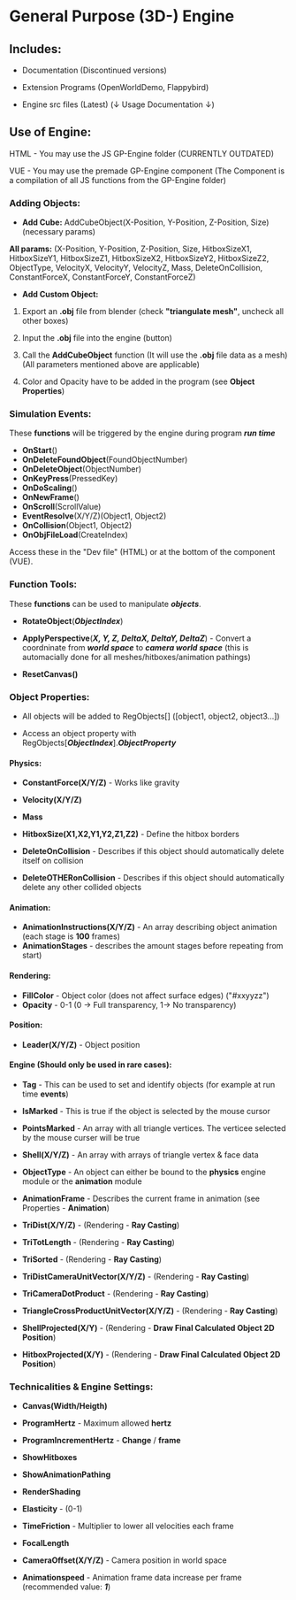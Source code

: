 # General Purpose (3D-) Engine
## Includes:

- Documentation (Discontinued versions)

- Extension Programs (OpenWorldDemo, Flappybird)

- Engine src files (Latest) (↓ Usage Documentation ↓)

## Use of Engine:

HTML - You may use the JS GP-Engine folder
(CURRENTLY OUTDATED)

VUE - You may use the premade GP-Engine component
(The Component is a compilation of all JS functions from the GP-Engine folder)


### Adding Objects:

- **Add Cube:** AddCubeObject(X-Position, Y-Position, Z-Position, Size) (necessary params)

**All params:** (X-Position, Y-Position, Z-Position, Size, HitboxSizeX1, HitboxSizeY1, HitboxSizeZ1, HitboxSizeX2, HitboxSizeY2, HitboxSizeZ2, ObjectType, VelocityX, VelocityY, VelocityZ, Mass,    DeleteOnCollision, ConstantForceX, ConstantForceY, ConstantForceZ)

- **Add Custom Object:**

1. Export an **.obj** file from blender (check **"triangulate mesh"**, uncheck all other boxes)

2. Input the **.obj** file into the engine (button)

3. Call the **AddCubeObject** function (It will use the **.obj** file data as a mesh) (All parameters mentioned above are applicable)

4. Color and Opacity have to be added in the program (see **Object Properties**)


### Simulation Events:

These **functions** will be triggered by the engine during program ***run time***

- **OnStart**()
- **OnDeleteFoundObject**(FoundObjectNumber)
- **OnDeleteObject**(ObjectNumber)
- **OnKeyPress**(PressedKey)
- **OnDoScaling**()
- **OnNewFrame**()
- **OnScroll**(ScrollValue)
- **EventResolve**(X/Y/Z)(Object1, Object2)
- **OnCollision**(Object1, Object2)
- **OnObjFileLoad**(CreateIndex)

Access these in the "Dev file" (HTML) or at the bottom of the component (VUE).


### Function Tools:

These **functions** can be used to manipulate ***objects***.

- **RotateObject**(***ObjectIndex***)
- **ApplyPerspective**(***X, Y, Z, DeltaX, DeltaY, DeltaZ***) - Convert a coordninate from ***world space*** to ***camera world space***
(this is automacially done for all meshes/hitboxes/animation pathings)

- **ResetCanvas()**


### Object Properties:

- All objects will be added to RegObjects[] ([object1, object2, object3...])

- Access an object property with RegObjects[***ObjectIndex***].***ObjectProperty***

#### Physics:

- **ConstantForce(X/Y/Z)** - Works like gravity
- **Velocity(X/Y/Z)**
- **Mass**

- **HitboxSize(X1,X2,Y1,Y2,Z1,Z2)** - Define the hitbox borders

- **DeleteOnCollision** - Describes if this object should automatically delete itself on collision
- **DeleteOTHERonCollision** - Describes if this object should automatically delete any other collided objects

#### Animation:

- **AnimationInstructions(X/Y/Z)** - An array describing object animation (each stage is **100** frames)
- **AnimationStages** - describes the amount stages before repeating from start)

#### Rendering:

- **FillColor** - Object color (does not affect surface edges) ("#xxyyzz")
- **Opacity** - 0-1 (0 -> Full transparency, 1-> No transparency)

#### Position:

- **Leader(X/Y/Z)** - Object position

#### Engine (Should only be used in rare cases):

- **Tag** - This can be used to set and identify objects (for example at run time **events**)
- **IsMarked** - This is true if the object is selected by the mouse cursor
- **PointsMarked** - An array with all triangle vertices. The verticee selected by the mouse curser will be true

- **Shell(X/Y/Z)** - An array with arrays of triangle vertex & face data
- **ObjectType** - An object can either be bound to the **physics** engine module or the **animation** module

- **AnimationFrame** - Describes the current frame in animation (see Properties - **Animation**)

- **TriDist(X/Y/Z)** - (Rendering - **Ray Casting**)
- **TriTotLength** - (Rendering - **Ray Casting**)
- **TriSorted** - (Rendering - **Ray Casting**)
- **TriDistCameraUnitVector(X/Y/Z)** - (Rendering - **Ray Casting**)
- **TriCameraDotProduct** - (Rendering - **Ray Casting**)
- **TriangleCrossProductUnitVector(X/Y/Z)** - (Rendering - **Ray Casting**)

- **ShellProjected(X/Y)** - (Rendering - **Draw Final Calculated Object 2D Position**)
- **HitboxProjected(X/Y)** - (Rendering - **Draw Final Calculated Object 2D Position**)


### Technicalities & Engine Settings:

- **Canvas(Width/Heigth)**
- **ProgramHertz** - Maximum allowed **hertz**
- **ProgramIncrementHertz** - **Change** / **frame**
- **ShowHitboxes**
- **ShowAnimationPathing**
- **RenderShading**

- **Elasticity** - (0-1)
- **TimeFriction** - Multiplier to lower all velocities each frame

- **FocalLength**
- **CameraOffset(X/Y/Z)** - Camera position in world space

- **Animationspeed** - Animation frame data increase per frame (recommended value: ***1***)
